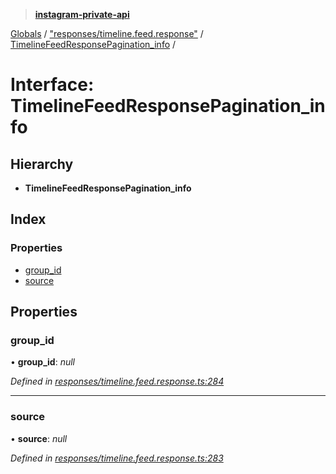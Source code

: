 > **[instagram-private-api](../README.md)**

[Globals](../README.md) / ["responses/timeline.feed.response"](../modules/_responses_timeline_feed_response_.md) / [TimelineFeedResponsePagination_info](_responses_timeline_feed_response_.timelinefeedresponsepagination_info.md) /

# Interface: TimelineFeedResponsePagination_info

## Hierarchy

- **TimelineFeedResponsePagination_info**

## Index

### Properties

- [group_id](_responses_timeline_feed_response_.timelinefeedresponsepagination_info.md#group_id)
- [source](_responses_timeline_feed_response_.timelinefeedresponsepagination_info.md#source)

## Properties

### group_id

• **group_id**: _null_

_Defined in [responses/timeline.feed.response.ts:284](https://github.com/realinstadude/instagram-private-api/blob/4ae8fec/src/responses/timeline.feed.response.ts#L284)_

---

### source

• **source**: _null_

_Defined in [responses/timeline.feed.response.ts:283](https://github.com/realinstadude/instagram-private-api/blob/4ae8fec/src/responses/timeline.feed.response.ts#L283)_
